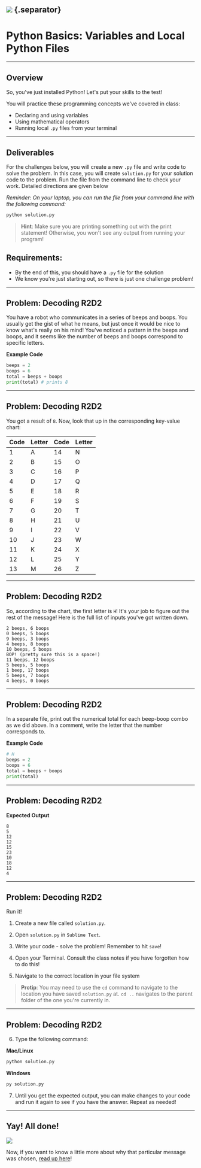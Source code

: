 <!---
This assignment was developed by Brandi

Questions? Comments?
1. Log an issue to this repo to alert me of a problem.
2. Suggest an edit yourself by forking this repo, making edits, and submitting a pull request with your changes back to our master branch.
3. Hit me up on Slack @brandib
--->

## ![](http://nagale.com/ga-python/images/GA_Cog_Medium_White_RGB.png)  {.separator}

<h1>Python Basics: Variables and Local Python Files</h1>

---

## Overview

So, you've just installed Python! Let's put your skills to the test!

You will practice these programming concepts we've covered in class:

* Declaring and using variables
* Using mathematical operators
* Running local `.py` files from your terminal

---

## Deliverables

For the challenges below, you will create a new `.py` file and write code to solve the problem. In this case, you will create `solution.py` for your solution code to the problem. Run the file from the command line to check your work. Detailed directions are given below

*Reminder: On your laptop, you can run the file from your command line with the following command:*

```python
python solution.py
```

> **Hint**: Make sure you are printing something out with the print statement! Otherwise, you won't see any output from running your program!

## Requirements:

* By the end of this, you should have a `.py` file for the solution
* We know you're just starting out, so there is just one challenge problem!

---

## Problem: Decoding R2D2

You have a robot who communicates in a series of beeps and boops. You usually get the gist of what he means, but just once it would be nice to know what's really on his mind! You've noticed a pattern in the beeps and boops, and it seems like the number of beeps and boops correspond to specific letters.

**Example Code**

```python
beeps = 2
boops = 6
total = beeps + boops
print(total) # prints 8
```

---

## Problem: Decoding R2D2


You got a result of `8`. Now, look that up in the corresponding key-value chart:

|  Code | Letter | Code | Letter |
|  ------ | ------ | ------ | ------ |
|  1 | A | 14 | N |
|  2 | B | 15 | O |
|  3 | C | 16 | P |
|  4 | D | 17 | Q |
|  5 | E | 18 | R |
|  6 | F | 19 | S |
|  7 | G | 20 | T |
|  8 | H | 21 | U |
|  9 | I | 22 | V |
|  10 | J | 23 | W |
|  11 | K | 24 | X |
|  12 | L | 25 | Y |
|  13 | M | 26 | Z |


---

## Problem: Decoding R2D2

So, according to the chart, the first letter is `H`! It's your job to figure out the rest of the message! Here is the full list of inputs you've got written down.

```
2 beeps, 6 boops
0 beeps, 5 boops
9 beeps, 3 boops
4 beeps, 8 boops
10 beeps, 5 boops
BOP! (pretty sure this is a space!)
11 beeps, 12 boops
5 beeps, 5 boops
1 beep, 17 boops
5 beeps, 7 boops
4 beeps, 0 boops
```

---

## Problem: Decoding R2D2


In a separate file, print out the numerical total for each beep-boop combo as we did above. In a comment, write the letter that the number corresponds to.

**Example Code**

```python
# H
beeps = 2
boops = 6
total = beeps + boops
print(total)
```

---

## Problem: Decoding R2D2

**Expected Output**

```
8
5
12
12
15
23
10
18
12
4
```

---

## Problem: Decoding R2D2

Run it!

1. Create a new file called `solution.py`.

2. Open `solution.py` in `Sublime Text`.

3. Write your code - solve the problem! Remember to hit `save`!

4. Open your Terminal.  Consult the class notes if you have forgotten how to do this!

5. Navigate to the correct location in your file system

> **Protip**: You may need to use the `cd` command to navigate to the location you have saved `solution.py` at. `cd ..` navigates to the parent folder of the one you're currently in.

---

## Problem: Decoding R2D2

6. Type the following command:

**Mac/Linux**

```bash
python solution.py
```

**Windows**

```bash
py solution.py
```

7. Until you get the expected output, you can make changes to your code and run it again to see if you have the answer. Repeat as needed!

---

## Yay! All done!

![](https://media.giphy.com/media/rl1aX0WUmGcKs/giphy.gif)

Now, if you want to know a little more about why that particular message was chosen, [read up here](https://blog.hackerrank.com/the-history-of-hello-world/)!
